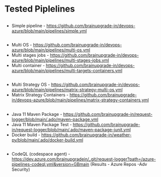 # Tested Piplelines
##
- Simple pipeline - https://github.com/brainupgrade-in/devops-azure/blob/main/pipelines/simple.yml
##
- Multi OS - https://github.com/brainupgrade-in/devops-azure/blob/main/pipelines/multi-os.yml
- Multi stages jobs - https://github.com/brainupgrade-in/devops-azure/blob/main/pipelines/multi-stages-jobs.yml
- Multi container - https://github.com/brainupgrade-in/devops-azure/blob/main/pipelines/multi-targets-containers.yml
##
- Multi Strategy OS - https://github.com/brainupgrade-in/devops-azure/blob/main/pipelines/matrix-strategy-multi-os.yml
- Matrix Strategy Containers - https://github.com/brainupgrade-in/devops-azure/blob/main/pipelines/matrix-strategy-containers.yml
##
- Java 11 Maven Package - https://github.com/brainupgrade-in/request-logger/blob/main/.ado/maven-package.yml
- Java 11 Maven Package Test - https://github.com/brainupgrade-in/request-logger/blob/main/.ado/maven-package-junit.yml
- Docker build - https://github.com/brainupgrade-in/weather-py/blob/main/.ado/docker-build.yml

## 
- CodeQL (codespace agent) - https://dev.azure.com/brainupgradein/_git/request-logger?path=/azure-pipelines-codeql.yml&version=GBmain  (Results - Azure Repos -Adv Security)